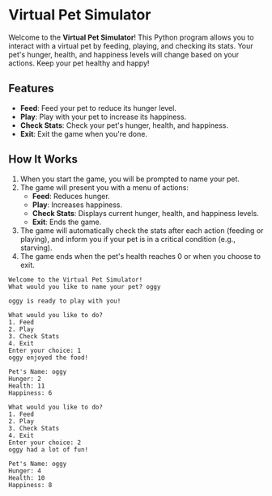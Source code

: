 # Virtual Pet Simulator

Welcome to the **Virtual Pet Simulator**! This Python program allows you to interact with a virtual pet by feeding, playing, and checking its stats. Your pet's hunger, health, and happiness levels will change based on your actions. Keep your pet healthy and happy!

## Features
- **Feed**: Feed your pet to reduce its hunger level.
- **Play**: Play with your pet to increase its happiness.
- **Check Stats**: Check your pet's hunger, health, and happiness.
- **Exit**: Exit the game when you're done.

## How It Works
1. When you start the game, you will be prompted to name your pet.
2. The game will present you with a menu of actions:
    - **Feed**: Reduces hunger.
    - **Play**: Increases happiness.
    - **Check Stats**: Displays current hunger, health, and happiness levels.
    - **Exit**: Ends the game.
3. The game will automatically check the stats after each action (feeding or playing), and inform you if your pet is in a critical condition (e.g., starving).
4. The game ends when the pet's health reaches 0 or when you choose to exit.

```
Welcome to the Virtual Pet Simulator!
What would you like to name your pet? oggy

oggy is ready to play with you!

What would you like to do?
1. Feed
2. Play
3. Check Stats
4. Exit
Enter your choice: 1
oggy enjoyed the food!

Pet's Name: oggy
Hunger: 2
Health: 11
Happiness: 6

What would you like to do?
1. Feed
2. Play
3. Check Stats
4. Exit
Enter your choice: 2
oggy had a lot of fun!

Pet's Name: oggy
Hunger: 4
Health: 10
Happiness: 8
```
